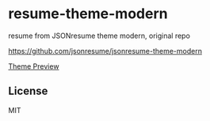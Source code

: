 # resume-theme-modern

resume from JSONresume theme modern, original repo 

https://github.com/jsonresume/jsonresume-theme-modern

[Theme Preview](http://themes.jsonresume.org/theme/modern)

## License

MIT
